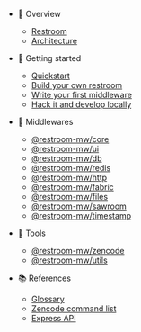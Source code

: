 - :book: Overview

  - [Restroom](/README.md)
  - [Architecture](/architecture.md)

- :rocket: Getting started

  - [Quickstart](/quickstart.md)
  - [Build your own restroom](/build.md)
  - [Write your first middleware](/mw.md)
  - [Hack it and develop locally](/development.md)

- 🧩 Middlewares

  - [@restroom-mw/core](/packages/core.md)
  - [@restroom-mw/ui](/packages/ui.md)
  - [@restroom-mw/db](/packages/db.md)
  - [@restroom-mw/redis](/packages/redis.md)
  - [@restroom-mw/http](/packages/http.md)
  - [@restroom-mw/fabric](/packages/fabric.md)
  - [@restroom-mw/files](/packages/files.md)
  - [@restroom-mw/sawroom](/packages/sawroom.md)
  - [@restroom-mw/timestamp](/packages/timestamp.md)

- 🧰 Tools

  - [@restroom-mw/zencode](/packages/zencode.md)
  - [@restroom-mw/utils](/packages/utils.md)

- :books: References
  - [Glossary](/glossary.md)
  - [Zencode command list](https://dev.zenroom.org/#/pages/zencode-list)
  - [Express API](https://expressjs.com/en/4x/api.html)
